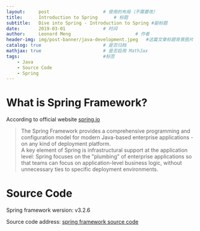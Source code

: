 ```yaml
---
layout:     post   				    # 使用的布局（不需要改）
title:      Introduction to Spring   	# 标题 
subtitle:   Dive into Spring - Introduction to Spring #副标题
date:       2019-03-01 				# 时间
author:     Leonard Meng						# 作者
header-img: img/post-banner/java-development.jpeg 	#这篇文章标题背景图片
catalog: true 						# 是否归档
mathjax: true                       # 是否启用 MathJax
tags:								#标签
    - Java
    - Source Code
    - Spring
---
```


# What is Spring Framework?

According to official website [spring.io](https://spring.io/projects/spring-framework#overview)

> The Spring Framework provides a comprehensive programming and configuration model for modern Java-based enterprise applications - on any kind of deployment platform.<br>A key element of Spring is infrastructural support at the application level: Spring focuses on the "plumbing" of enterprise applications so that teams can focus on application-level business logic, without unnecessary ties to specific deployment environments.

# Source Code

Spring framework wersion: v3.2.6

Source code address: [spring framework source code](https://github.com/spring-projects/spring-framework)

